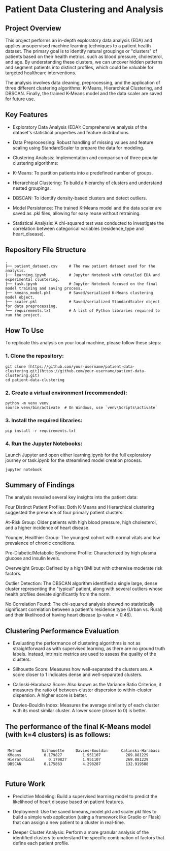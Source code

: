 # Patient Data Clustering and Analysis


## Project Overview

This project performs an in-depth exploratory data analysis (EDA) and applies unsupervised machine learning techniques to a patient health dataset. The primary goal is to identify natural groupings or "clusters" of patients based on their health metrics, such as blood pressure, cholesterol, and age. By understanding these clusters, we can uncover hidden patterns and segment patients into distinct profiles, which could be valuable for targeted healthcare interventions.

The analysis involves data cleaning, preprocessing, and the application of three different clustering algorithms: K-Means, Hierarchical Clustering, and DBSCAN. Finally, the trained K-Means model and the data scaler are saved for future use.

## Key Features

- Exploratory Data Analysis (EDA): Comprehensive analysis of the dataset's statistical properties and feature distributions.

- Data Preprocessing: Robust handling of missing values and feature scaling using StandardScaler to prepare the data for modeling.

- Clustering Analysis: Implementation and comparison of three popular clustering algorithms:

- K-Means: To partition patients into a predefined number of groups.

- Hierarchical Clustering: To build a hierarchy of clusters and understand nested groupings.

- DBSCAN: To identify density-based clusters and detect outliers.

- Model Persistence: The trained K-Means model and the data scaler are saved as .pkl files, allowing for easy reuse without retraining.

- Statistical Analysis: A chi-squared test was conducted to investigate the correlation between categorical variables (residence_type and heart_disease).

## Repository File Structure
```
.
├── patient_dataset.csv     # The raw patient dataset used for the analysis.
├── learning.ipynb          # Jupyter Notebook with detailed EDA and experimental clustering.
├── task.ipynb              # Jupyter Notebook focused on the final model training and saving process.
├── kmeans_model.pkl        # Saved/serialized K-Means clustering model object.
├── scaler.pkl              # Saved/serialized StandardScaler object for data preprocessing.
└── requirements.txt        # A list of Python libraries required to run the project.
```

## How To Use

To replicate this analysis on your local machine, please follow these steps:

### 1. Clone the repository:
```
git clone [https://github.com/your-username/patient-data-clustering.git](https://github.com/your-username/patient-data-clustering.git)
cd patient-data-clustering
```
### 2. Create a virtual environment (recommended):
```
python -m venv venv
source venv/bin/activate  # On Windows, use `venv\Scripts\activate`
```

### 3. Install the required libraries:
```
pip install -r requirements.txt
```
### 4. Run the Jupyter Notebooks:
Launch Jupyter and open either learning.ipynb for the full exploratory journey or task.ipynb for the streamlined model creation process.
```
jupyter notebook
```

##  Summary of Findings

The analysis revealed several key insights into the patient data:

Four Distinct Patient Profiles: Both K-Means and Hierarchical clustering suggested the presence of four primary patient clusters:

At-Risk Group: Older patients with high blood pressure, high cholesterol, and a higher incidence of heart disease.

Younger, Healthier Group: The youngest cohort with normal vitals and low prevalence of chronic conditions.

Pre-Diabetic/Metabolic Syndrome Profile: Characterized by high plasma glucose and insulin levels.

Overweight Group: Defined by a high BMI but with otherwise moderate risk factors.

Outlier Detection: The DBSCAN algorithm identified a single large, dense cluster representing the "typical" patient, along with several outliers whose health profiles deviate significantly from the norm.

No Correlation Found: The chi-squared analysis showed no statistically significant correlation between a patient's residence type (Urban vs. Rural) and their likelihood of having heart disease (p-value = 0.46).

## Clustering Performance Evaluation

- Evaluating the performance of clustering algorithms is not as straightforward as with supervised learning, as there are no ground truth labels. Instead, intrinsic metrics are used to assess the quality of the clusters.

- Silhouette Score: Measures how well-separated the clusters are. A score closer to 1 indicates dense and well-separated clusters.

- Calinski-Harabasz Score: Also known as the Variance Ratio Criterion, it measures the ratio of between-cluster dispersion to within-cluster dispersion. A higher score is better.

- Davies-Bouldin Index: Measures the average similarity of each cluster with its most similar cluster. A lower score (closer to 0) is better.

## The performance of the final K-Means model (with k=4 clusters) is as follows:

```

 Method	        Silhouette	   Davies-Bouldin	   Calinski-Harabasz
 KMeans	         0.179827	      1.951107	         269.881229
 Hierarchical	   0.179827	      1.951107	         269.881229
 DBSCAN       	 0.175863	      4.298287	         132.919588


```


## Future Work
- Predictive Modeling: Build a supervised learning model to predict the likelihood of heart disease based on patient features.

- Deployment: Use the saved kmeans_model.pkl and scaler.pkl files to build a simple web application (using a framework like Gradio or Flask) that can assign a new patient to a cluster in real-time.

- Deeper Cluster Analysis: Perform a more granular analysis of the identified clusters to understand the specific combination of factors that define each patient profile.
